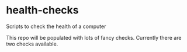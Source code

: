 # health-checks
Scripts to check the health of a computer

This repo will be populated with lots of fancy checks.
Currently there are two checks available.
